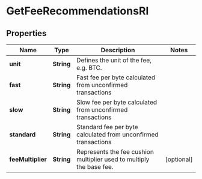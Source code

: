 

# GetFeeRecommendationsRI


## Properties

| Name | Type | Description | Notes |
|------------ | ------------- | ------------- | -------------|
|**unit** | **String** | Defines the unit of the fee, e.g. BTC. |  |
|**fast** | **String** | Fast fee per byte calculated from unconfirmed transactions |  |
|**slow** | **String** | Slow fee per byte calculated from unconfirmed transactions |  |
|**standard** | **String** | Standard fee per byte calculated from unconfirmed transactions |  |
|**feeMultiplier** | **String** | Represents the fee cushion multiplier used to multiply the base fee. |  [optional] |



